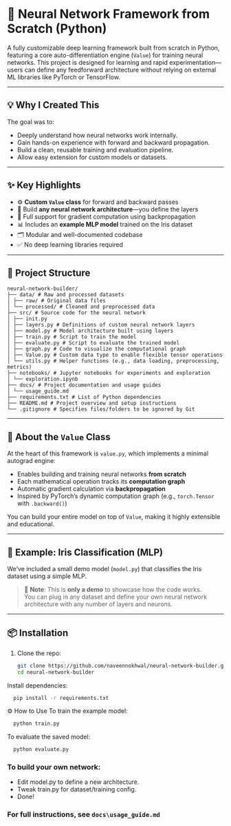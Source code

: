 # 🔧 Neural Network Framework from Scratch (Python)

A fully customizable deep learning framework built from scratch in Python, featuring a core auto-differentiation engine (`Value`) for training neural networks. This project is designed for learning and rapid experimentation—users can define any feedforward architecture without relying on external ML libraries like PyTorch or TensorFlow.

---

## 💡 Why I Created This

The goal was to:
- Deeply understand how neural networks work internally.
- Gain hands-on experience with forward and backward propagation.
- Build a clean, reusable training and evaluation pipeline.
- Allow easy extension for custom models or datasets.

---

## ✨ Key Highlights

- ⚙️ **Custom `Value` class** for forward and backward passes  
- 🧠 Build **any neural network architecture**—you define the layers  
- 🔄 Full support for gradient computation using backpropagation  
- 📊 Includes an **example MLP model** trained on the Iris dataset  
- 🗂️ Modular and well-documented codebase  
- ✅ No deep learning libraries required

---

## 📁 Project Structure
```
neural-network-builder/
├── data/ # Raw and processed datasets
│ ├── raw/ # Original data files
│ └── processed/ # Cleaned and preprocessed data
├── src/ # Source code for the neural network
│ ├── init.py
│ ├── layers.py # Definitions of custom neural network layers
│ ├── model.py # Model architecture built using layers
│ ├── train.py # Script to train the model
│ ├── evaluate.py # Script to evaluate the trained model
│ ├── graph.py # Code to visualize the computational graph
│ ├── Value.py # Custom data type to enable flexible tensor operations
│ └── utils.py # Helper functions (e.g., data loading, preprocessing, metrics)
├── notebooks/ # Jupyter notebooks for experiments and exploration
│ └── exploration.ipynb
├── docs/ # Project documentation and usage guides
│ └── usage_guide.md
├── requirements.txt # List of Python dependencies
├── README.md # Project overview and setup instructions
└── .gitignore # Specifies files/folders to be ignored by Git
```
---

## 🧠 About the `Value` Class

At the heart of this framework is `value.py`, which implements a minimal autograd engine:

- Enables building and training neural networks **from scratch**
- Each mathematical operation tracks its **computation graph**
- Automatic gradient calculation via **backpropagation**
- Inspired by PyTorch’s dynamic computation graph (e.g., `torch.Tensor` with `.backward()`)

You can build your entire model on top of `Value`, making it highly extensible and educational.

---

## 🧪 Example: Iris Classification (MLP)

We’ve included a small demo model (`model.py`) that classifies the Iris dataset using a simple MLP.

> 📌 **Note**: This is **only a demo** to showcase how the code works.  
> You can plug in any dataset and define your own neural network architecture with any number of layers and neurons.

---

## 📦 Installation

1. Clone the repo:
   ```bash
   git clone https://github.com/naveennokhwal/neural-network-builder.git
   cd neural-network-builder
   ```
Install dependencies:
  ```bash
    pip install -r requirements.txt
  ```
⚙️ How to Use
To train the example model:
  ```bash
    python train.py
  ```
To evaluate the saved model:
  ```bash
    python evaluate.py
  ```
### To build your own network:
- Edit model.py to define a new architecture.
- Tweak train.py for dataset/training config.
- Done!

### For full instructions, see `docs\usage_guide.md`
